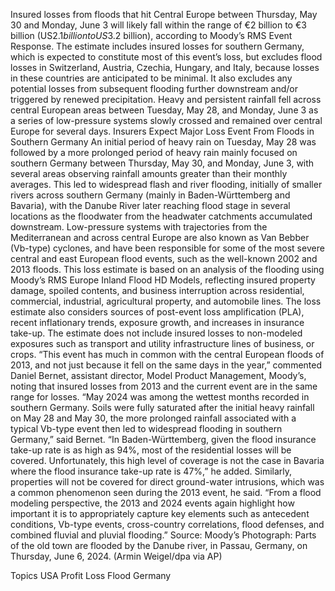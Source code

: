Insured losses from floods that hit Central Europe between Thursday, May 30 and Monday, June 3 will likely fall within the range of €2 billion to €3 billion (US$2.1 billion to US$3.2 billion), according to Moody’s RMS Event Response.
The estimate includes insured losses for southern Germany, which is expected to constitute most of this event’s loss, but excludes flood losses in Switzerland, Austria, Czechia, Hungary, and Italy, because losses in these countries are anticipated to be minimal. It also excludes any potential losses from subsequent flooding further downstream and/or triggered by renewed precipitation.
Heavy and persistent rainfall fell across central European areas between Tuesday, May 28, and Monday, June 3 as a series of low-pressure systems slowly crossed and remained over central Europe for several days.
Insurers Expect Major Loss Event From Floods in Southern Germany
An initial period of heavy rain on Tuesday, May 28 was followed by a more prolonged period of heavy rain mainly focused on southern Germany between Thursday, May 30, and Monday, June 3, with several areas observing rainfall amounts greater than their monthly averages. This led to widespread flash and river flooding, initially of smaller rivers across southern Germany (mainly in Baden-Württemberg and Bavaria), with the Danube River later reaching flood stage in several locations as the floodwater from the headwater catchments accumulated downstream.
Low-pressure systems with trajectories from the Mediterranean and across central Europe are also known as Van Bebber (Vb-type) cyclones, and have been responsible for some of the most severe central and east European flood events, such as the well-known 2002 and 2013 floods.
This loss estimate is based on an analysis of the flooding using Moody’s RMS Europe Inland Flood HD Models, reflecting insured property damage, spoiled contents, and business interruption across residential, commercial, industrial, agricultural property, and automobile lines.
The loss estimate also considers sources of post-event loss amplification (PLA), recent inflationary trends, exposure growth, and increases in insurance take-up. The estimate does not include insured losses to non-modeled exposures such as transport and utility infrastructure lines of business, or crops.
“This event has much in common with the central European floods of 2013, and not just because it fell on the same days in the year,” commented Daniel Bernet, assistant director, Model Product Management, Moody’s, noting that insured losses from 2013 and the current event are in the same range for losses.
“May 2024 was among the wettest months recorded in southern Germany. Soils were fully saturated after the initial heavy rainfall on May 28 and May 30, the more prolonged rainfall associated with a typical Vb-type event then led to widespread flooding in southern Germany,” said Bernet.
“In Baden-Württemberg, given the flood insurance take-up rate is as high as 94%, most of the residential losses will be covered. Unfortunately, this high level of coverage is not the case in Bavaria where the flood insurance take-up rate is 47%,” he added.
Similarly, properties will not be covered for direct ground-water intrusions, which was a common phenomenon seen during the 2013 event, he said. “From a flood modeling perspective, the 2013 and 2024 events again highlight how important it is to appropriately capture key elements such as antecedent conditions, Vb-type events, cross-country correlations, flood defenses, and combined fluvial and pluvial flooding.”
Source: Moody’s
Photograph: Parts of the old town are flooded by the Danube river, in Passau, Germany, on Thursday, June 6, 2024. (Armin Weigel/dpa via AP)

Topics
USA
Profit Loss
Flood
Germany
